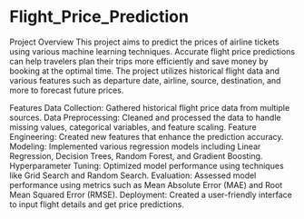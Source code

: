 # Flight_Price_Prediction
Project Overview
This project aims to predict the prices of airline tickets using various machine learning techniques. Accurate flight price predictions can help travelers plan their trips more efficiently and save money by booking at the optimal time. The project utilizes historical flight data and various features such as departure date, airline, source, destination, and more to forecast future prices.

Features
Data Collection: Gathered historical flight price data from multiple sources.
Data Preprocessing: Cleaned and processed the data to handle missing values, categorical variables, and feature scaling.
Feature Engineering: Created new features that enhance the prediction accuracy.
Modeling: Implemented various regression models including Linear Regression, Decision Trees, Random Forest, and Gradient Boosting.
Hyperparameter Tuning: Optimized model performance using techniques like Grid Search and Random Search.
Evaluation: Assessed model performance using metrics such as Mean Absolute Error (MAE) and Root Mean Squared Error (RMSE).
Deployment: Created a user-friendly interface to input flight details and get price predictions.

